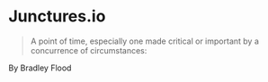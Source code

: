 # Junctures.io

> A point of time, especially one made critical or important by a concurrence of circumstances:

By Bradley Flood

